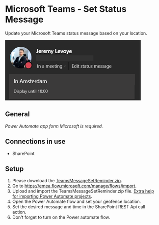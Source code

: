 # Microsoft Teams - Set Status Message
Update your Microsoft Teams status message based on your location.

![](/MicrosoftTeamsStatusMessage.png)

## General

_Power Automate app form Microsoft is required._

## Connections in use
* SharePoint

## Setup
1. Please download the [TeamsMessageSetReminder.zip](/../../raw/main/TeamsMessageSetReminder.zip).
2. Go to https://emea.flow.microsoft.com/manage/flows/import.
3. Upload and import the TeamsMessageSetReminder.zip file. [Extra help for importing Power Automate projects](/../../../MrAutomate33/blob/main/files/CreateConnectionsInImport.md).
4. Open the Power Automate flow and set your geofence location.
5. Set the desired message and time in the SharePoint REST Api call action.
7. Don't forget to turn on the Power automate flow.
